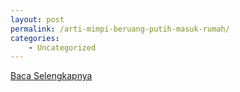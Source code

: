 ```yaml
---
layout: post
permalink: /arti-mimpi-beruang-putih-masuk-rumah/
categories:
    - Uncategorized
---
```


[Baca Selengkapnya](/07)